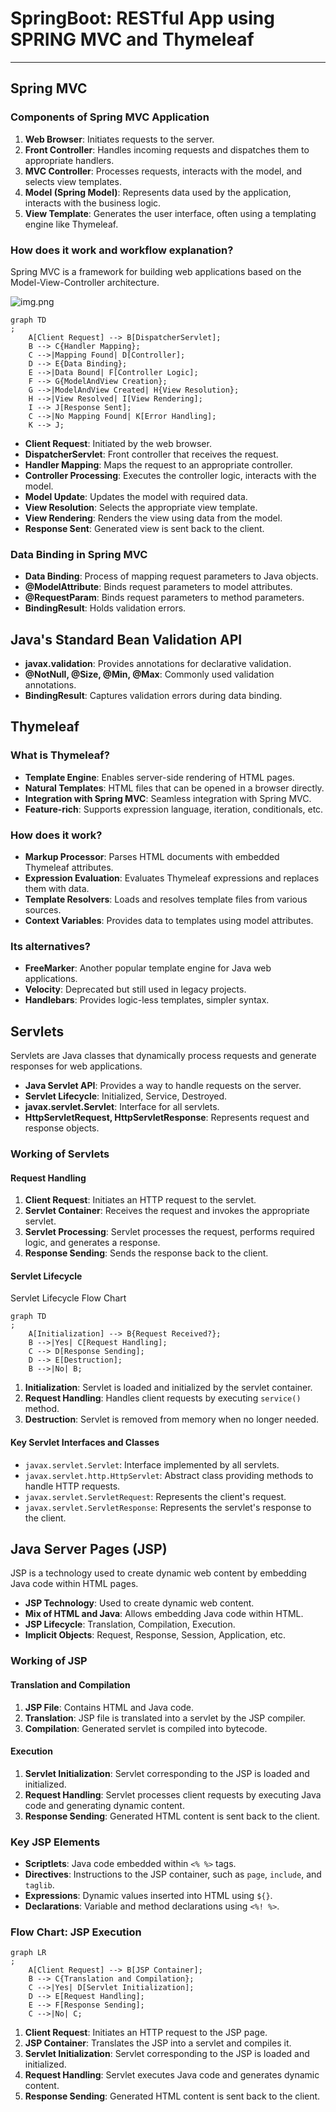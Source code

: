 # SpringBoot: RESTful App using SPRING MVC and Thymeleaf

---

## Spring MVC

### Components of Spring MVC Application

1. **Web Browser**: Initiates requests to the server.
2. **Front Controller**: Handles incoming requests and dispatches them to appropriate handlers.
3. **MVC Controller**: Processes requests, interacts with the model, and selects view templates.
4. **Model (Spring Model)**: Represents data used by the application, interacts with the business logic.
5. **View Template**: Generates the user interface, often using a templating engine like Thymeleaf.

### How does it work and workflow explanation?

Spring MVC is a framework for building web applications based on the Model-View-Controller architecture.

![img.png](img.png)

```mermaid
graph TD
;
    A[Client Request] --> B[DispatcherServlet];
    B --> C{Handler Mapping};
    C -->|Mapping Found| D[Controller];
    D --> E{Data Binding};
    E -->|Data Bound| F[Controller Logic];
    F --> G{ModelAndView Creation};
    G -->|ModelAndView Created| H{View Resolution};
    H -->|View Resolved| I[View Rendering];
    I --> J[Response Sent];
    C -->|No Mapping Found| K[Error Handling];
    K --> J;
```

- **Client Request**: Initiated by the web browser.
- **DispatcherServlet**: Front controller that receives the request.
- **Handler Mapping**: Maps the request to an appropriate controller.
- **Controller Processing**: Executes the controller logic, interacts with the model.
- **Model Update**: Updates the model with required data.
- **View Resolution**: Selects the appropriate view template.
- **View Rendering**: Renders the view using data from the model.
- **Response Sent**: Generated view is sent back to the client.

### Data Binding in Spring MVC

- **Data Binding**: Process of mapping request parameters to Java objects.
- **@ModelAttribute**: Binds request parameters to model attributes.
- **@RequestParam**: Binds request parameters to method parameters.
- **BindingResult**: Holds validation errors.

## Java's Standard Bean Validation API

- **javax.validation**: Provides annotations for declarative validation.
- **@NotNull, @Size, @Min, @Max**: Commonly used validation annotations.
- **BindingResult**: Captures validation errors during data binding.

## Thymeleaf

### What is Thymeleaf?

- **Template Engine**: Enables server-side rendering of HTML pages.
- **Natural Templates**: HTML files that can be opened in a browser directly.
- **Integration with Spring MVC**: Seamless integration with Spring MVC.
- **Feature-rich**: Supports expression language, iteration, conditionals, etc.

### How does it work?

- **Markup Processor**: Parses HTML documents with embedded Thymeleaf attributes.
- **Expression Evaluation**: Evaluates Thymeleaf expressions and replaces them with data.
- **Template Resolvers**: Loads and resolves template files from various sources.
- **Context Variables**: Provides data to templates using model attributes.

### Its alternatives?

- **FreeMarker**: Another popular template engine for Java web applications.
- **Velocity**: Deprecated but still used in legacy projects.
- **Handlebars**: Provides logic-less templates, simpler syntax.

## Servlets

Servlets are Java classes that dynamically process requests and generate responses for web applications.

- **Java Servlet API**: Provides a way to handle requests on the server.
- **Servlet Lifecycle**: Initialized, Service, Destroyed.
- **javax.servlet.Servlet**: Interface for all servlets.
- **HttpServletRequest, HttpServletResponse**: Represents request and response objects.

### Working of Servlets

#### Request Handling

1. **Client Request**: Initiates an HTTP request to the servlet.
2. **Servlet Container**: Receives the request and invokes the appropriate servlet.
3. **Servlet Processing**: Servlet processes the request, performs required logic, and generates a response.
4. **Response Sending**: Sends the response back to the client.

#### Servlet Lifecycle

Servlet Lifecycle Flow Chart

```mermaid
graph TD
;
    A[Initialization] --> B{Request Received?};
    B -->|Yes| C[Request Handling];
    C --> D[Response Sending];
    D --> E[Destruction];
    B -->|No| B;
```

1. **Initialization**: Servlet is loaded and initialized by the servlet container.
2. **Request Handling**: Handles client requests by executing `service()` method.
3. **Destruction**: Servlet is removed from memory when no longer needed.

#### Key Servlet Interfaces and Classes

- `javax.servlet.Servlet`: Interface implemented by all servlets.
- `javax.servlet.http.HttpServlet`: Abstract class providing methods to handle HTTP requests.
- `javax.servlet.ServletRequest`: Represents the client's request.
- `javax.servlet.ServletResponse`: Represents the servlet's response to the client.

## Java Server Pages (JSP)

JSP is a technology used to create dynamic web content by embedding Java code within HTML pages.

- **JSP Technology**: Used to create dynamic web content.
- **Mix of HTML and Java**: Allows embedding Java code within HTML.
- **JSP Lifecycle**: Translation, Compilation, Execution.
- **Implicit Objects**: Request, Response, Session, Application, etc.

### Working of JSP

#### Translation and Compilation

1. **JSP File**: Contains HTML and Java code.
2. **Translation**: JSP file is translated into a servlet by the JSP compiler.
3. **Compilation**: Generated servlet is compiled into bytecode.

#### Execution

1. **Servlet Initialization**: Servlet corresponding to the JSP is loaded and initialized.
2. **Request Handling**: Servlet processes client requests by executing Java code and generating dynamic content.
3. **Response Sending**: Generated HTML content is sent back to the client.

### Key JSP Elements

- **Scriptlets**: Java code embedded within `<% %>` tags.
- **Directives**: Instructions to the JSP container, such as `page`, `include`, and `taglib`.
- **Expressions**: Dynamic values inserted into HTML using `${}`.
- **Declarations**: Variable and method declarations using `<%! %>`.

### Flow Chart: JSP Execution

```mermaid
graph LR
;
    A[Client Request] --> B[JSP Container];
    B --> C{Translation and Compilation};
    C -->|Yes| D[Servlet Initialization];
    D --> E[Request Handling];
    E --> F[Response Sending];
    C -->|No| C;
```

1. **Client Request**: Initiates an HTTP request to the JSP page.
2. **JSP Container**: Translates the JSP into a servlet and compiles it.
3. **Servlet Initialization**: Servlet corresponding to the JSP is loaded and initialized.
4. **Request Handling**: Servlet executes Java code and generates dynamic content.
5. **Response Sending**: Generated HTML content is sent back to the client.